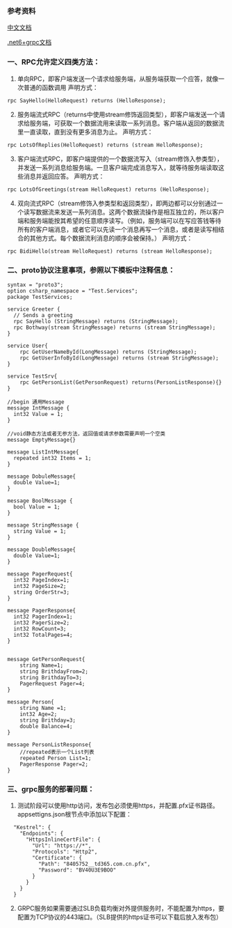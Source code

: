 ### 参考资料
[中文文档](https://doc.oschina.net/grpc)

[.net6+grpc文档](https://docs.microsoft.com/zh-cn/aspnet/core/grpc/?view=aspnetcore-6.0)

### 一、RPC允许定义四类方法：

1. 单向RPC，即客户端发送一个请求给服务端，从服务端获取一个应答，就像一次普通的函数调用
声明方式：
```
rpc SayHello(HelloRequest) returns (HelloResponse);
```

2. 服务端流式RPC（returns中使用stream修饰返回类型），即客户端发送一个请求给服务端，可获取一个数据流用来读取一系列消息。客户端从返回的数据流里一直读取，直到没有更多消息为止。
声明方式：
```
rpc LotsOfReplies(HelloRequest) returns (stream HelloResponse);
```


3. 客户端流式RPC，即客户端提供的一个数据流写入（stream修饰入参类型），并发送一系列消息给服务端。一旦客户端完成消息写入，就等待服务端读取这些消息并返回应答。
声明方式：
```
rpc LotsOfGreetings(stream HelloRequest) returns (HelloResponse);
```


4. 双向流式RPC（stream修饰入参类型和返回类型），即两边都可以分别通过一个读写数据流来发送一系列消息。这两个数据流操作是相互独立的，所以客户端和服务端能按其希望的任意顺序读写。（例如，服务端可以在写应答钱等待所有的客户端消息，或者它可以先读一个消息再写一个消息，或者是读写相结合的其他方式。每个数据流利消息的顺序会被保持。）
声明方式：
```
rpc BidiHello(stream HelloRequest) returns (stream HelloResponse);
```

### 二、proto协议注意事项，参照以下模板中注释信息：
```
syntax = "proto3";
option csharp_namespace = "Test.Services";
package TestServices;

service Greeter {
  // Sends a greeting
  rpc SayHello (StringMessage) returns (StringMessage);
  rpc Bothway(stream StringMessage) returns (stream StringMessage);
}

service User{
	rpc GetUserNameById(LongMessage) returns (StringMessage);
	rpc GetUserInfoById(LongMessage) returns (stream StringMessage);
}

service TestSrv{
	rpc GetPersonList(GetPersonRequest) returns(PersonListResponse){}
}

//begin 通用Message
message IntMessage {
  int32 Value = 1;
}

//void静态方法或者无参方法，返回值或请求参数需要声明一个空类
message EmptyMessage{}

message ListIntMessage{
  repeated int32 Items = 1;
}

message DobuleMessage{
  double Value=1;
}

message BoolMessage {
  bool Value = 1;
}

message StringMessage {
  string Value = 1;
}

message DoubleMessage{
  double Value=1;
}

message PagerRequest{
  int32 PageIndex=1;
  int32 PageSize=2;
  string OrderStr=3;
}

message PagerResponse{
  int32 PagerIndex=1;
  int32 PagerSize=2;
  int32 RowCount=3;
  int32 TotalPages=4;
}


message GetPersonRequest{
    string Name=1;
    string BrithdayFrom=2;
    string BrithdayTo=3;
    PagerRequest Pager=4;
}

message Person{
    string Name =1;
    int32 Age=2;
    string Brithday=3;
    double Balance=4;
}

message PersonListResponse{
    //repeated表示一个List列表
    repeated Person List=1;
    PagerResponse Pager=2;
}
```

### 三、grpc服务的部署问题：
1. 测试阶段可以使用http访问，发布包必须使用https，并配置.pfx证书路径。appsettigns.json根节点中添加以下配置：
```
  "Kestrel": {
    "Endpoints": {
      "HttpsInlineCertFile": {
        "Url": "https://*",
        "Protocols": "Http2",
        "Certificate": {
          "Path": "8405752__td365.com.cn.pfx",
          "Password": "BV40U3E9BOO"
        }
      }
    }
  }
```
2. GRPC服务如果需要通过SLB负载均衡对外提供服务时，不能配置为https，要配置为TCP协议的443端口。（SLB提供的https证书可以下载后放入发布包）

